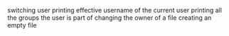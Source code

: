 switching user
printing effective username of the current user
printing all the groups the user is part of
changing the owner of a file
creating an empty file
